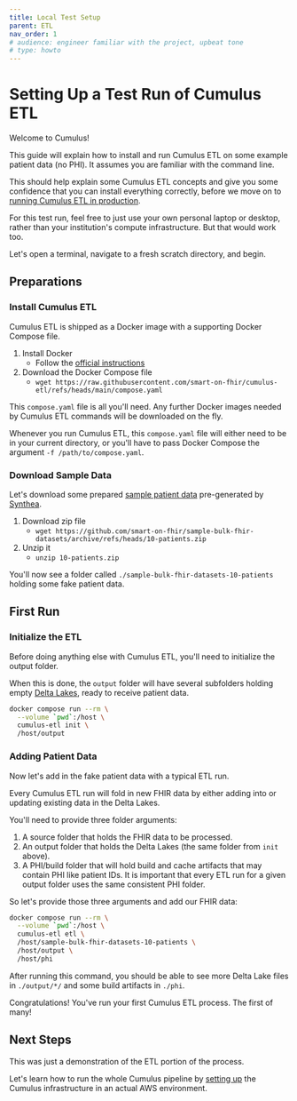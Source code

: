 ```yaml
---
title: Local Test Setup
parent: ETL
nav_order: 1
# audience: engineer familiar with the project, upbeat tone
# type: howto
---
```


# Setting Up a Test Run of Cumulus ETL

Welcome to Cumulus!

This guide will explain how to install and run Cumulus ETL on some example patient data (no PHI).
It assumes you are familiar with the command line.

This should help explain some Cumulus ETL concepts and
give you some confidence that you can install everything correctly,
before we move on to [running Cumulus ETL in production](setup).

For this test run, feel free to just use your own personal laptop or desktop,
rather than your institution's compute infrastructure. But that would work too.

Let's open a terminal, navigate to a fresh scratch directory, and begin.

## Preparations

### Install Cumulus ETL

Cumulus ETL is shipped as a Docker image with a supporting Docker Compose file.

1. Install Docker
   - Follow the [official instructions](https://docs.docker.com/engine/install/)
2. Download the Docker Compose file
   - `wget https://raw.githubusercontent.com/smart-on-fhir/cumulus-etl/refs/heads/main/compose.yaml`

This `compose.yaml` file is all you'll need.
Any further Docker images needed by Cumulus ETL commands will be downloaded on the fly.

Whenever you run Cumulus ETL, this `compose.yaml` file will either need to be in your current
directory, or you'll have to pass Docker Compose the argument `-f /path/to/compose.yaml`.

### Download Sample Data

Let's download some prepared
[sample patient data](https://github.com/smart-on-fhir/sample-bulk-fhir-datasets)
pre-generated by [Synthea](https://synthetichealth.github.io/synthea/).

1. Download zip file
   - `wget https://github.com/smart-on-fhir/sample-bulk-fhir-datasets/archive/refs/heads/10-patients.zip`
2. Unzip it
   - `unzip 10-patients.zip`

You'll now see a folder called `./sample-bulk-fhir-datasets-10-patients`
holding some fake patient data.

## First Run

### Initialize the ETL

Before doing anything else with Cumulus ETL, you'll need to initialize the output folder.

When this is done, the `output` folder will have several subfolders holding empty
[Delta Lakes](https://delta.io/), ready to receive patient data.

```sh
docker compose run --rm \
  --volume `pwd`:/host \
  cumulus-etl init \
  /host/output
```

### Adding Patient Data

Now let's add in the fake patient data with a typical ETL run.

Every Cumulus ETL run will fold in new FHIR data by either adding into or updating existing data
in the Delta Lakes.

You'll need to provide three folder arguments:
1. A source folder that holds the FHIR data to be processed.
2. An output folder that holds the Delta Lakes (the same folder from `init` above).
3. A PHI/build folder that will hold build and cache artifacts that may contain PHI
like patient IDs.
It is important that every ETL run for a given output folder uses the same consistent PHI folder.

So let's provide those three arguments and add our FHIR data:
```sh
docker compose run --rm \
  --volume `pwd`:/host \
  cumulus-etl etl \
  /host/sample-bulk-fhir-datasets-10-patients \
  /host/output \
  /host/phi
```

After running this command, you should be able to see more Delta Lake files in
`./output/*/` and some build artifacts in `./phi`.

Congratulations! You've run your first Cumulus ETL process. The first of many!

## Next Steps

This was just a demonstration of the ETL portion of the process.

Let's learn how to run the whole Cumulus pipeline by [setting up](setup) the Cumulus infrastructure
in an actual AWS environment.
